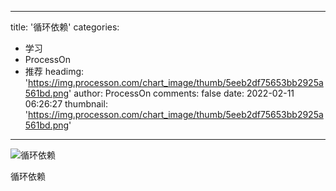 
---
title: '循环依赖'
categories: 
 - 学习
 - ProcessOn
 - 推荐
headimg: 'https://img.processon.com/chart_image/thumb/5eeb2df75653bb2925a561bd.png'
author: ProcessOn
comments: false
date: 2022-02-11 06:26:27
thumbnail: 'https://img.processon.com/chart_image/thumb/5eeb2df75653bb2925a561bd.png'
---

<div>   
<img class="thumb" alt="循环依赖" src="https://img.processon.com/chart_image/thumb/5eeb2df75653bb2925a561bd.png" referrerpolicy="no-referrer">
<p>循环依赖</p>  
</div>
            
